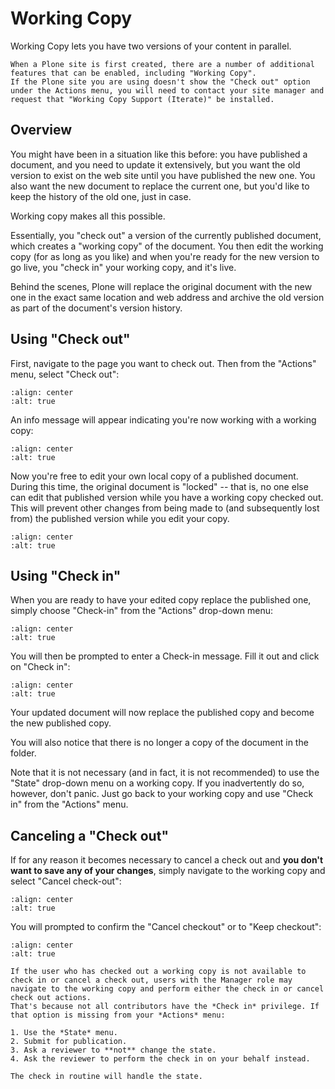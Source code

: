 # Working Copy

Working Copy lets you have two versions of your content in parallel.

```{note}
When a Plone site is first created, there are a number of additional features that can be enabled, including "Working Copy".
If the Plone site you are using doesn't show the "Check out" option under the Actions menu, you will need to contact your site manager and request that "Working Copy Support (Iterate)" be installed.
```

## Overview

You might have been in a situation like this before: you have published a document, and you need to update it extensively, but you want the old version to exist on the web site until you have published the new one.
You also want the new document to replace the current one, but you'd like to keep the history of the old one, just in case.

Working copy makes all this possible.

Essentially, you "check out" a version of the currently published document, which creates a "working copy" of the document. You then edit
the working copy (for as long as you like) and when you're ready for the new version to go live, you "check in" your working copy, and it's live.

Behind the scenes, Plone will replace the original document with the new one in the exact same location and web address and archive the old
version as part of the document's version history.

## Using "Check out"

First, navigate to the page you want to check out.
Then from the "Actions" menu, select "Check out":

```{figure} working-copy_checkout.png
:align: center
:alt: true
```

An info message will appear indicating you're now working with a working
copy:

```{figure} working-copy_checkout-notification.png
:align: center
:alt: true
```

Now you're free to edit your own local copy of a published document.
During this time, the original document is "locked" -- that is, no one
else can edit that published version while you have a working copy
checked out. This will prevent other changes from being made to (and
subsequently lost from) the published version while you edit your copy.

```{figure} working-copy_locked.png
:align: center
:alt: true
```

## Using "Check in"

When you are ready to have your edited copy replace the published one,
simply choose "Check-in" from the "Actions" drop-down menu:

```{figure} working-copy_checkin.png
:align: center
:alt: true
```

You will then be prompted to enter a Check-in message.
Fill it out and click on "Check in":

```{figure} working-copy_checkin-form.png
:align: center
:alt: true
```

Your updated document will now replace the published copy and become the new published copy.

You will also notice that there is no longer a copy of the document in the folder.

Note that it is not necessary (and in fact, it is not recommended) to use the "State" drop-down menu on a working copy.
If you inadvertently do so, however, don't panic. Just go back to your working copy and use "Check in" from the "Actions" menu.

## Canceling a "Check out"

If for any reason it becomes necessary to cancel a check out and **you don't want to save any of your changes**, simply navigate to the working copy and select "Cancel check-out":

```{figure} working-copy_cancel-checkout.png
:align: center
:alt: true
```

You will prompted to confirm the "Cancel checkout" or to "Keep checkout":

```{figure} working-copy_cancel-checkout-form.png
:align: center
:alt: true
```

```{note}
If the user who has checked out a working copy is not available to check in or cancel a check out, users with the Manager role may navigate to the working copy and perform either the check in or cancel check out actions.
That's because not all contributors have the *Check in* privilege. If that option is missing from your *Actions* menu:

1. Use the *State* menu.
2. Submit for publication.
3. Ask a reviewer to **not** change the state.
4. Ask the reviewer to perform the check in on your behalf instead.

The check in routine will handle the state.
```

